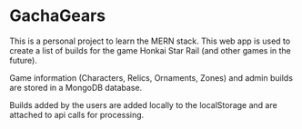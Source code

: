 # GachaGears

This is a personal project to learn the MERN stack.
This web app is used to create a list of builds for the game Honkai Star Rail (and other games in the future).

Game information (Characters, Relics, Ornaments, Zones) and admin builds are stored in a MongoDB database.

Builds added by the users are added locally to the localStorage and are attached to api calls for processing.